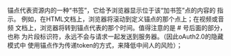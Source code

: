 锚点代表资源内的一种“书签”，它给予浏览器显示位于该“加书签”点的内容的
指示。 例如，在HTML文档上，浏览器将滚动到定义锚点的那个点上；在视频或音频
文档上，浏览器将转到锚点代表的那个时间。值得注意的是 # 号后面的部分，也称
为片段标识符，永远不会与请求一起发送到服务器。（因此oAuth2.0的隐藏模式中
使用锚点作为传递token的方式，来降低中间人的风险）；